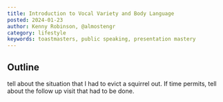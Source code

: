 ```yaml
---
title: Introduction to Vocal Variety and Body Language
posted: 2024-01-23
author: Kenny Robinson, @almostengr
category: lifestyle
keywords: toastmasters, public speaking, presentation mastery
---
```


## Outline

tell about the situation that I had to evict a squirrel out.  If time permits, tell about 
the follow up visit that had to be done. 